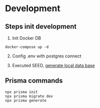 # Development

## Steps init development

1. Init Docker DB

```
docker-compose up -d
```

2. Config .env with postgres connect

3. Executed SEED, [generate local data base](http://localhost:3000/api/api/seed)

## Prisma commands

```
npx prisma init
npx prisma migrate dev
npx prisma generate
```
